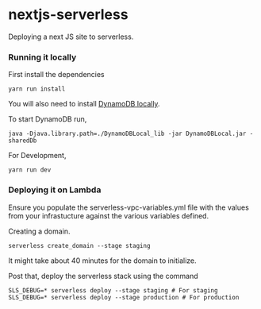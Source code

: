# nextjs-serverless
Deploying a next JS site to serverless.

### Running it locally

First install the dependencies
```
yarn run install
```

You will also need to install [DynamoDB locally](https://docs.aws.amazon.com/amazondynamodb/latest/developerguide/DynamoDBLocal.DownloadingAndRunning.html).

To start DynamoDB run,
```
java -Djava.library.path=./DynamoDBLocal_lib -jar DynamoDBLocal.jar -sharedDb
```
For Development,
```
yarn run dev
```


### Deploying it on Lambda

Ensure you populate the serverless-vpc-variables.yml file with
the values from your infrastucture against the various variables
defined.


Creating a domain.
```
serverless create_domain --stage staging
```
It might take about 40 minutes for the domain to initialize.


Post that, deploy the serverless stack using the command
```
SLS_DEBUG=* serverless deploy --stage staging # For staging
SLS_DEBUG=* serverless deploy --stage production # For production
```
